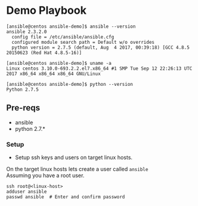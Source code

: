 # Demo Playbook

```
[ansible@centos ansible-demo]$ ansible --version
ansible 2.3.2.0
  config file = /etc/ansible/ansible.cfg
  configured module search path = Default w/o overrides
  python version = 2.7.5 (default, Aug  4 2017, 00:39:18) [GCC 4.8.5 20150623 (Red Hat 4.8.5-16)]

[ansible@centos ansible-demo]$ uname -a
Linux centos 3.10.0-693.2.2.el7.x86_64 #1 SMP Tue Sep 12 22:26:13 UTC 2017 x86_64 x86_64 x86_64 GNU/Linux

[ansible@centos ansible-demo]$ python --version
Python 2.7.5
```
## Pre-reqs
  * ansible
  * python 2.7.*

### Setup
  * Setup ssh keys and users on target linux hosts.

   On the target linux hosts lets create a user called `ansible`  
   Assuming you have a root user.
   ```
   ssh root@<linux-host>
   adduser ansible
   passwd ansible  # Enter and confirm password
   ```

